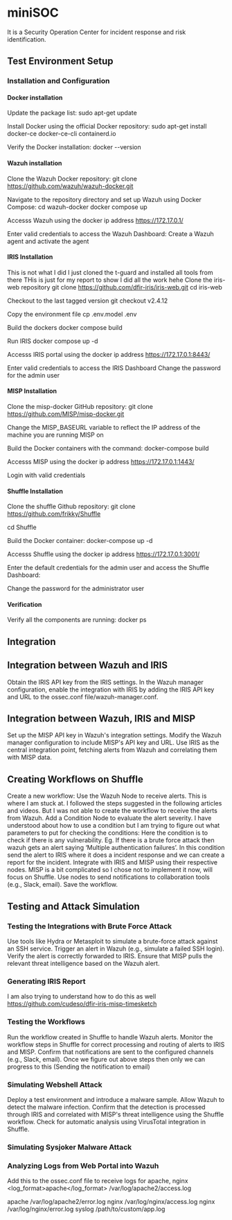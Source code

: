 # miniSOC
It is a Security Operation Center for incident response and risk identification.

## Test Environment Setup

### Installation and Configuration
#### Docker installation
Update the package list:
sudo apt-get update

Install Docker using the official Docker repository:
sudo apt-get install docker-ce docker-ce-cli containerd.io

Verify the Docker installation:
docker --version

#### Wazuh installation
Clone the Wazuh Docker repository:
git clone https://github.com/wazuh/wazuh-docker.git

Navigate to the repository directory and set up Wazuh using Docker Compose:
cd wazuh-docker
docker compose up 

Accesss Wazuh using the docker ip address
https://172.17.0.1/


Enter valid credentials to access the Wazuh Dashboard:
Create a Wazuh agent and activate the agent

#### IRIS Installation
This is not what I did
I just cloned the t-guard and installed all tools from there
THis is just for my report to show I did all the work hehe
Clone the iris-web repository
git clone https://github.com/dfir-iris/iris-web.git
cd iris-web

Checkout to the last tagged version
git checkout v2.4.12

Copy the environment file
cp .env.model .env

Build the dockers
docker compose build

Run IRIS
docker compose up -d

Accesss IRIS portal using the docker ip address
https://172.17.0.1:8443/

Enter valid credentials to access the IRIS Dashboard
Change the password for the admin user

#### MISP Installation
Clone the misp-docker GitHub repository:
git clone https://github.com/MISP/misp-docker.git

Change the MISP_BASEURL variable to reflect the IP address of the machine you are running MISP on

Build the Docker containers with the command:
docker-compose build

Accesss MISP using the docker ip address
https://172.17.0.1:1443/

Login with valid credentials

#### Shuffle Installation
Clone the shuffle Github repository:
git clone https://github.com/frikky/Shuffle

cd Shuffle

Build the Docker container:
docker-compose up -d

Accesss Shuffle using the docker ip address
https://172.17.0.1:3001/

Enter the default credentials for the admin user and access the Shuffle Dashboard:

Change the password for the administrator user

#### Verification
Verify all the components are running:
docker ps


## Integration
## Integration between Wazuh and IRIS
Obtain the IRIS API key from the IRIS settings. In the Wazuh manager configuration, enable the integration with IRIS by adding the IRIS API key and URL to the ossec.conf file/wazuh-manager.conf.

## Integration between Wazuh, IRIS and MISP
Set up the MISP API key in Wazuh's integration settings.
Modify the Wazuh manager configuration to include MISP's API key and URL.
Use IRIS as the central integration point, fetching alerts from Wazuh and correlating them with MISP data.

## Creating Workflows on Shuffle
Create a new workflow:
Use the Wazuh Node to receive alerts. This is where I am stuck at. I followed the steps suggested in the following articles and videos. But I was not able to create the workflow to receive the alerts from Wazuh.
Add a Condition Node to evaluate the alert severity. I have understood about how to use a condition but I am trying to figure out what parameters to put for checking the conditions: Here the condition is to check if there is any vulnerability. Eg. If there is a brute force attack then wazuh gets an alert saying ‘Multiple authentication failures’. In this condition send the alert to IRIS where it does a incident response and we can create a report for the incident. 
Integrate with IRIS and MISP using their respective nodes. MISP is a bit complicated so I chose not to implement it now, will focus on Shuffle.
Use nodes to send notifications to collaboration tools (e.g., Slack, email).
Save the workflow.


## Testing and Attack Simulation
### Testing the Integrations with Brute Force Attack
Use tools like Hydra or Metasploit to simulate a brute-force attack against an SSH service.
Trigger an alert in Wazuh (e.g., simulate a failed SSH login).
Verify the alert is correctly forwarded to IRIS.
Ensure that MISP pulls the relevant threat intelligence based on the Wazuh alert.


### Generating IRIS Report
I am also trying to understand how to do this as well
https://github.com/cudeso/dfir-iris-misp-timesketch

### Testing the Workflows
Run the workflow created in Shuffle to handle Wazuh alerts.
Monitor the workflow steps in Shuffle for correct processing and routing of alerts to IRIS and MISP.
Confirm that notifications are sent to the configured channels (e.g., Slack, email).
Once we figure out above steps then only we can progress to this (Sending the notification to email)

### Simulating Webshell Attack 
Deploy a test environment and introduce a malware sample.
Allow Wazuh to detect the malware infection.
Confirm that the detection is processed through IRIS and correlated with MISP's threat intelligence using the Shuffle workflow.
Check for automatic analysis using VirusTotal integration in Shuffle. 

### Simulating Sysjoker Malware Attack

### Analyzing Logs from Web Portal into Wazuh
Add this to the ossec.conf file to receive logs for apache, nginx
<localfile>
  <log_format>apache</log_format>
  <location>/var/log/apache2/access.log</location>
</localfile>

<localfile>
  <log_format>apache</log_format>
  <location>/var/log/apache2/error.log</location>
</localfile>

<!-- For Nginx Logs -->
<localfile>
  <log_format>nginx</log_format>
  <location>/var/log/nginx/access.log</location>
</localfile>

<localfile>
  <log_format>nginx</log_format>
  <location>/var/log/nginx/error.log</location>
</localfile>

<!-- For custom application logs -->
<localfile>
  <log_format>syslog</log_format>
  <location>/path/to/custom/app.log</location>
</localfile>



